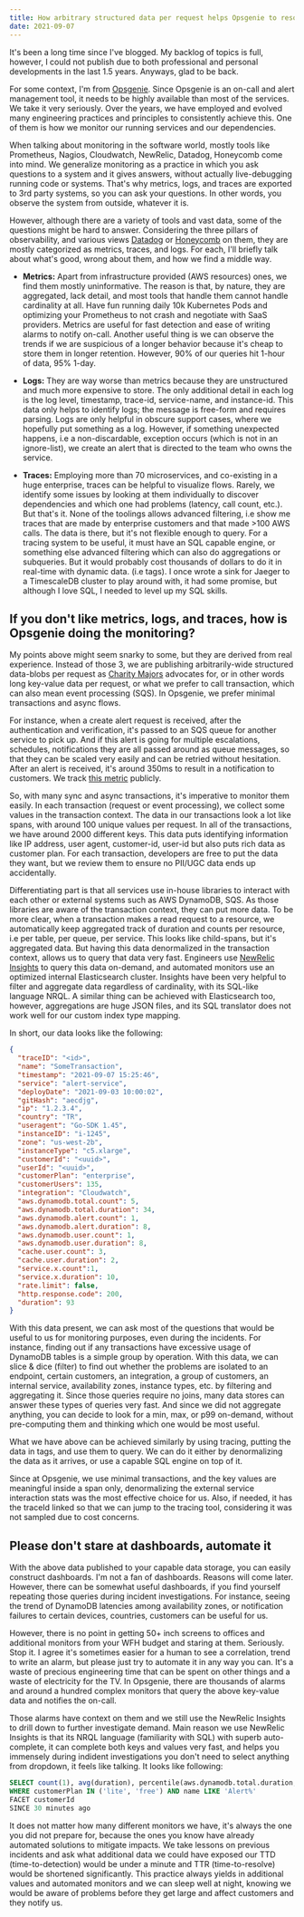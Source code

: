 ```yaml
---
title: How arbitrary structured data per request helps Opsgenie to resolve and prevent incidents
date: 2021-09-07
--- 
```


It's been a long time since I've blogged. My backlog of topics is full, however, I could not publish due to both professional and personal developments in the last 1.5 years. Anyways, glad to be back.

For some context, I'm from [Opsgenie](https://www.atlassian.com/software/opsgenie). Since Opsgenie is an on-call and alert management tool, it needs to be highly available than most of the services. We take it very seriously. Over the years, we have employed and evolved many engineering practices and principles to consistently achieve this. One of them is how we monitor our running services and our dependencies.

When talking about monitoring in the software world, mostly tools like Prometheus, Nagios, Cloudwatch, NewRelic, Datadog, Honeycomb come into mind. We generalize monitoring as a practice in which you ask questions to a system and it gives answers, without actually live-debugging running code or systems.  That's why metrics, logs, and traces are exported to 3rd party systems, so you can ask your questions. In other words, you observe the system from outside, whatever it is.

However, although there are a variety of tools and vast data, some of the questions might be hard to answer. Considering the three pillars of observability, and various views [Datadog](https://www.datadoghq.com/three-pillars-of-observability/) or [Honeycomb](https://www.honeycomb.io/blog/they-arent-pillars-theyre-lenses/) on them, they are mostly categorized as metrics, traces, and logs. For each, I'll briefly talk about what's good, wrong about them, and how we find a middle way.

- **Metrics:** Apart from infrastructure provided (AWS resources) ones, we find them mostly uninformative. The reason is that, by nature, they are aggregated, lack detail, and most tools that handle them cannot handle cardinality at all. Have fun running daily 10k Kubernetes Pods and optimizing your Prometheus to not crash and negotiate with SaaS providers. Metrics are useful for fast detection and ease of writing alarms to notify on-call. Another useful thing is we can observe the trends if we are suspicious of a longer behavior because it's cheap to store them in longer retention. However, 90% of our queries hit 1-hour of data, 95% 1-day.

- **Logs:** They are way worse than metrics because they are unstructured and much more expensive to store.  The only additional detail in each log is the log level, timestamp, trace-id, service-name, and instance-id. This data only helps to identify logs; the message is free-form and requires parsing. Logs are only helpful in obscure support cases, where we hopefully put something as a log. However, if something unexpected happens, i.e a non-discardable, exception occurs (which is not in an ignore-list), we create an alert that is directed to the team who owns the service.
- **Traces:** Employing more than 70 microservices, and co-existing in a huge enterprise, traces can be helpful to visualize flows. Rarely, we identify some issues by looking at them individually to discover dependencies and which one had problems (latency, call count, etc.). But that's it. None of the toolings allows advanced filtering, i.e show me traces that are made by enterprise customers and that made >100 AWS calls. The data is there, but it's not flexible enough to query. For a tracing system to be useful, it must have an SQL capable engine, or something else advanced filtering which can also do aggregations or subqueries. But it would probably cost thousands of dollars to do it in real-time with dynamic data. (i.e tags). I once wrote a sink for Jaeger to a TimescaleDB cluster to play around with, it had some promise, but although I love SQL, I needed to level up my SQL skills.

## If you don't like metrics, logs, and traces, how is Opsgenie doing the monitoring?

My points above might seem snarky to some, but they are derived from real experience. Instead of those 3, we are publishing arbitrarily-wide structured data-blobs per request as [Charity Majors](https://twitter.com/mipsytipsy/status/1434985888920924160) advocates for, or in other words long key-value data per request, or what we prefer to call transaction, which can also mean event processing (SQS). In Opsgenie, we prefer minimal transactions and async flows. 

For instance, when a create alert request is received, after the authentication and verification, it's passed to an SQS queue for another service to pick up. And if this alert is going for multiple escalations, schedules, notifications they are all passed around as queue messages, so that they can be scaled very easily and can be retried without hesitation. After an alert is received, it's around 350ms to result in a notification to customers. We track [this metric](https://opsgenie.status.atlassian.com/) publicly. 

So, with many sync and async transactions, it's imperative to monitor them easily. In each transaction (request or event processing), we collect some values in the transaction context. The data in our transactions look a lot like spans, with around 100 unique values per request. In all of the transactions, we have around 2000 different keys. This data puts identifying information like IP address, user agent, customer-id, user-id but also puts rich data as customer plan. For each transaction, developers are free to put the data they want, but we review them to ensure no PII/UGC data ends up accidentally. 

Differentiating part is that all services use in-house libraries to interact with each other or external systems such as AWS DynamoDB, SQS. As those libraries are aware of the transaction context, they can put more data. To be more clear, when a transaction makes a read request to a resource, we automatically keep aggregated track of duration and counts per resource, i.e per table, per queue, per service. This looks like child-spans, but it's aggregated data. But having this data denormalized in the transaction context, allows us to query that data very fast. Engineers use [NewRelic Insights](https://newrelic.com/products/insights) to query this data on-demand, and automated monitors use an optimized internal Elasticsearch cluster. Insights have been very helpful to filter and aggregate data regardless of cardinality, with its SQL-like language NRQL. A similar thing can be achieved with Elasticsearch too, however, aggregations are huge JSON files, and its SQL translator does not work well for our custom index type mapping.

In short, our data looks like the following: 

```json
{
  "traceID": "<id>",
  "name": "SomeTransaction",
  "timestamp": "2021-09-07 15:25:46",
  "service": "alert-service",
  "deployDate": "2021-09-03 10:00:02",
  "gitHash": "aecdjg",
  "ip": "1.2.3.4",
  "country": "TR",
  "useragent": "Go-SDK 1.45",
  "instanceID": "i-1245",
  "zone": "us-west-2b",
  "instanceType": "c5.xlarge",
  "customerId": "<uuid>",
  "userId": "<uuid>",
  "customerPlan": "enterprise",
  "customerUsers": 135,
  "integration": "Cloudwatch",
  "aws.dynamodb.total.count": 5,
  "aws.dynamodb.total.duration": 34,
  "aws.dynamodb.alert.count": 1,
  "aws.dynamodb.alert.duration": 8,
  "aws.dynamodb.user.count": 1,
  "aws.dynamodb.user.duration": 8,
  "cache.user.count": 3,  
  "cache.user.duration": 2,
  "service.x.count":1,
  "service.x.duration": 10,
  "rate.limit": false,
  "http.response.code": 200,
  "duration": 93
}
```

With this data present, we can ask most of the questions that would be useful to us for monitoring purposes, even during the incidents. For instance, finding out if any transactions have excessive usage of DynamoDB tables is a simple group by operation. With this data, we can slice & dice (filter) to find out whether the problems are isolated to an endpoint, certain customers, an integration, a group of customers, an internal service, availability zones, instance types, etc. by filtering and aggregating it. Since those queries require no joins, many data stores can answer these types of queries very fast. And since we did not aggregate anything, you can decide to look for a min, max, or p99 on-demand, without pre-computing them and thinking which one would be most useful. 

What we have above can be achieved similarly by using tracing, putting the data in tags, and use them to query. We can do it either by denormalizing the data as it arrives, or use a capable SQL engine on top of it. 

Since at Opsgenie, we use minimal transactions, and the key values are meaningful inside a span only, denormalizing the external service interaction stats was the most effective choice for us. Also, if needed, it has the traceId linked so that we can jump to the tracing tool, considering it was not sampled due to cost concerns.

## Please don't stare at dashboards, automate it

With the above data published to your capable data storage, you can easily construct dashboards. I'm not a fan of dashboards. Reasons will come later. However, there can be somewhat useful dashboards, if you find yourself repeating those queries during incident investigations. For instance, seeing the trend of DynamoDB latencies among availability zones, or notification failures to certain devices, countries, customers can be useful for us. 

However, there is no point in getting 50+ inch screens to offices and additional monitors from your WFH budget and staring at them. Seriously. Stop it. I agree it's sometimes easier for a human to see a correlation, trend to write an alarm, but please just try to automate it in any way you can. It's a waste of precious engineering time that can be spent on other things and a waste of electricity for the TV. In Opsgenie, there are thousands of alarms and around a hundred complex monitors that query the above key-value data and notifies the on-call. 

Those alarms have context on them and we still use the NewRelic Insights to drill down to further investigate demand. Main reason we use NewRelic Insights is that its NRQL language (familiarity with SQL) with superb auto-complete, it can complete both keys and values very fast, and helps you immensely during indident investigations you don't need to select anything from dropdown, it feels like talking. It looks like following:

```sql
SELECT count(1), avg(duration), percentile(aws.dynamodb.total.duration, 95) FROM Transaction
WHERE customerPlan IN ('lite', 'free') AND name LIKE 'Alert%'
FACET customerId
SINCE 30 minutes ago
```

It does not matter how many different monitors we have, it's always the one you did not prepare for, because the ones you know have already automated solutions to mitigate impacts. We take lessons on previous incidents and ask what additional data we could have exposed our TTD (time-to-detection) would be under a minute and TTR (time-to-resolve) would be shortened significantly. This practice always yields in additional values and automated monitors and we can sleep well at night, knowing we would be aware of problems before they get large and affect customers and they notify us.